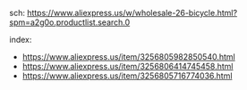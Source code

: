 sch: https://www.aliexpress.us/w/wholesale-26-bicycle.html?spm=a2g0o.productlist.search.0

index:
- https://www.aliexpress.us/item/3256805982850540.html
- https://www.aliexpress.us/item/3256806414745458.html
- https://www.aliexpress.us/item/3256805716774036.html
